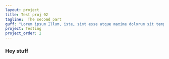 ```yaml
---
layout: project
title: Test proj 02
tagline:  The second part
guff: "Lorem ipsum Illum, iste, sint esse atque maxime dolorum sit temporibus voluptatibus fuga quisquam ab porro."
project: Testing
project_order: 2
---
```





### Hey stuff
